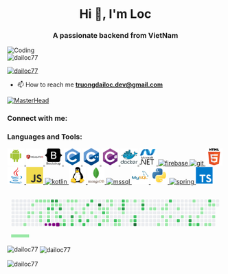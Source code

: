 <h1 align="center">Hi 👋, I'm Loc</h1>
<h3 align="center">A passionate backend from VietNam</h3>
<img align="right" alt="Coding" width="1000" src="https://th.bing.com/th/id/R.a61b918a4db5f4914f88f7add7454f18?rik=iZ6yzKPARiu6KA&pid=ImgRaw&r=0">
<p align="left"> <img src="https://komarev.com/ghpvc/?username=dailoc77&label=Profile%20views&color=0e75b6&style=flat" alt="dailoc77" /> </p>

<p align="left"> <a href="https://github.com/ryo-ma/github-profile-trophy"><img src="https://github-profile-trophy.vercel.app/?username=dailoc77" alt="dailoc77" /></a> </p>

- 📫 How to reach me **truongdailoc.dev@gmail.com**

[![MasterHead](https://1.bp.blogspot.com/-7A4WynwLsMw/XbBpCXG8fHI/AAAAAAAAMt4/uOa1bpLskYgrwGbllhSu2SDj_Mig8SXJQCLcBGAsYHQ/s1600/2000_600px.gif)](https://rishavchanda.io)
<h3 align="left">Connect with me:</h3>
<p align="left">
</p>

<h3 align="left">Languages and Tools:</h3>
<p align="left"> <a href="https://developer.android.com" target="_blank" rel="noreferrer"> <img src="https://raw.githubusercontent.com/devicons/devicon/master/icons/android/android-original-wordmark.svg" alt="android" width="40" height="40"/> </a> <a href="https://angular.io" target="_blank" rel="noreferrer"> <img src="https://raw.githubusercontent.com/devicons/devicon/master/icons/angularjs/angularjs-original-wordmark.svg" alt="angularjs" width="40" height="40"/> </a> <a href="https://getbootstrap.com" target="_blank" rel="noreferrer"> <img src="https://raw.githubusercontent.com/devicons/devicon/master/icons/bootstrap/bootstrap-plain-wordmark.svg" alt="bootstrap" width="40" height="40"/> </a> <a href="https://www.cprogramming.com/" target="_blank" rel="noreferrer"> <img src="https://raw.githubusercontent.com/devicons/devicon/master/icons/c/c-original.svg" alt="c" width="40" height="40"/> </a> <a href="https://www.w3schools.com/cpp/" target="_blank" rel="noreferrer"> <img src="https://raw.githubusercontent.com/devicons/devicon/master/icons/cplusplus/cplusplus-original.svg" alt="cplusplus" width="40" height="40"/> </a> <a href="https://www.w3schools.com/cs/" target="_blank" rel="noreferrer"> <img src="https://raw.githubusercontent.com/devicons/devicon/master/icons/csharp/csharp-original.svg" alt="csharp" width="40" height="40"/> </a> <a href="https://www.docker.com/" target="_blank" rel="noreferrer"> <img src="https://raw.githubusercontent.com/devicons/devicon/master/icons/docker/docker-original-wordmark.svg" alt="docker" width="40" height="40"/> </a> <a href="https://dotnet.microsoft.com/" target="_blank" rel="noreferrer"> <img src="https://raw.githubusercontent.com/devicons/devicon/master/icons/dot-net/dot-net-original-wordmark.svg" alt="dotnet" width="40" height="40"/> </a> <a href="https://firebase.google.com/" target="_blank" rel="noreferrer"> <img src="https://www.vectorlogo.zone/logos/firebase/firebase-icon.svg" alt="firebase" width="40" height="40"/> </a> <a href="https://git-scm.com/" target="_blank" rel="noreferrer"> <img src="https://www.vectorlogo.zone/logos/git-scm/git-scm-icon.svg" alt="git" width="40" height="40"/> </a> <a href="https://www.w3.org/html/" target="_blank" rel="noreferrer"> <img src="https://raw.githubusercontent.com/devicons/devicon/master/icons/html5/html5-original-wordmark.svg" alt="html5" width="40" height="40"/> </a> <a href="https://www.java.com" target="_blank" rel="noreferrer"> <img src="https://raw.githubusercontent.com/devicons/devicon/master/icons/java/java-original.svg" alt="java" width="40" height="40"/> </a> <a href="https://developer.mozilla.org/en-US/docs/Web/JavaScript" target="_blank" rel="noreferrer"> <img src="https://raw.githubusercontent.com/devicons/devicon/master/icons/javascript/javascript-original.svg" alt="javascript" width="40" height="40"/> </a> <a href="https://kotlinlang.org" target="_blank" rel="noreferrer"> <img src="https://www.vectorlogo.zone/logos/kotlinlang/kotlinlang-icon.svg" alt="kotlin" width="40" height="40"/> </a> <a href="https://www.linux.org/" target="_blank" rel="noreferrer"> <img src="https://raw.githubusercontent.com/devicons/devicon/master/icons/linux/linux-original.svg" alt="linux" width="40" height="40"/> </a> <a href="https://www.mongodb.com/" target="_blank" rel="noreferrer"> <img src="https://raw.githubusercontent.com/devicons/devicon/master/icons/mongodb/mongodb-original-wordmark.svg" alt="mongodb" width="40" height="40"/> </a> <a href="https://www.microsoft.com/en-us/sql-server" target="_blank" rel="noreferrer"> <img src="https://www.svgrepo.com/show/303229/microsoft-sql-server-logo.svg" alt="mssql" width="40" height="40"/> </a> <a href="https://www.mysql.com/" target="_blank" rel="noreferrer"> <img src="https://raw.githubusercontent.com/devicons/devicon/master/icons/mysql/mysql-original-wordmark.svg" alt="mysql" width="40" height="40"/> </a> <a href="https://www.python.org" target="_blank" rel="noreferrer"> <img src="https://raw.githubusercontent.com/devicons/devicon/master/icons/python/python-original.svg" alt="python" width="40" height="40"/> </a> <a href="https://spring.io/" target="_blank" rel="noreferrer"> <img src="https://www.vectorlogo.zone/logos/springio/springio-icon.svg" alt="spring" width="40" height="40"/> </a> <a href="https://www.typescriptlang.org/" target="_blank" rel="noreferrer"> <img src="https://raw.githubusercontent.com/devicons/devicon/master/icons/typescript/typescript-original.svg" alt="typescript" width="40" height="40"/> </a> </p>

<svg viewBox="-16 -32 880 192" width="880" height="192" xmlns="http://www.w3.org/2000/svg"><desc>Generated with https://github.com/Platane/snk</desc><style>@keyframes c0{.43%{fill:var(--c1)}.45%,to{fill:var(--ce)}}@keyframes c1{.87%{fill:var(--c1)}.89%,to{fill:var(--ce)}}@keyframes c2{1.09%{fill:var(--c1)}1.11%,to{fill:var(--ce)}}@keyframes c3{1.76%{fill:var(--c1)}1.78%,to{fill:var(--ce)}}@keyframes c4{50.76%{fill:var(--c1)}50.78%,to{fill:var(--ce)}}@keyframes c5{43.26%{fill:var(--c1)}43.28%,to{fill:var(--ce)}}@keyframes c6{43.48%{fill:var(--c1)}43.5%,to{fill:var(--ce)}}@keyframes c7{2.2%{fill:var(--c1)}2.22%,to{fill:var(--ce)}}@keyframes c8{42.59%{fill:var(--c1)}42.61%,to{fill:var(--ce)}}@keyframes c9{43.04%{fill:var(--c1)}43.06%,to{fill:var(--ce)}}@keyframes ca{2.42%{fill:var(--c1)}2.44%,to{fill:var(--ce)}}@keyframes cb{2.64%{fill:var(--c1)}2.66%,to{fill:var(--ce)}}@keyframes cc{42.15%{fill:var(--c1)}42.17%,to{fill:var(--ce)}}@keyframes cd{41.93%{fill:var(--c1)}41.95%,to{fill:var(--ce)}}@keyframes ce{44.36%{fill:var(--c1)}44.38%,to{fill:var(--ce)}}@keyframes cf{44.14%{fill:var(--c1)}44.16%,to{fill:var(--ce)}}@keyframes cg{49.66%{fill:var(--c1)}49.68%,to{fill:var(--ce)}}@keyframes ch{3.08%{fill:var(--c1)}3.1%,to{fill:var(--ce)}}@keyframes ci{41.71%{fill:var(--c1)}41.73%,to{fill:var(--ce)}}@keyframes cj{3.3%{fill:var(--c1)}3.32%,to{fill:var(--ce)}}@keyframes ck{41.49%{fill:var(--c1)}41.51%,to{fill:var(--ce)}}@keyframes cl{52.97%{fill:var(--c2)}52.99%,to{fill:var(--ce)}}@keyframes cm{44.8%{fill:var(--c1)}44.82%,to{fill:var(--ce)}}@keyframes cn{45.02%{fill:var(--c1)}45.04%,to{fill:var(--ce)}}@keyframes co{52.31%{fill:var(--c2)}52.33%,to{fill:var(--ce)}}@keyframes cp{3.52%{fill:var(--c1)}3.54%,to{fill:var(--ce)}}@keyframes cq{85.42%{fill:var(--c3)}85.44%,to{fill:var(--ce)}}@keyframes cr{41.05%{fill:var(--c1)}41.07%,to{fill:var(--ce)}}@keyframes cs{53.19%{fill:var(--c2)}53.21%,to{fill:var(--ce)}}@keyframes ct{85.2%{fill:var(--c3)}85.22%,to{fill:var(--ce)}}@keyframes cu{40.83%{fill:var(--c1)}40.85%,to{fill:var(--ce)}}@keyframes cv{45.69%{fill:var(--c1)}45.71%,to{fill:var(--ce)}}@keyframes cw{45.46%{fill:var(--c1)}45.48%,to{fill:var(--ce)}}@keyframes cx{40.61%{fill:var(--c1)}40.63%,to{fill:var(--ce)}}@keyframes cy{84.54%{fill:var(--c3)}84.56%,to{fill:var(--ce)}}@keyframes cz{54.07%{fill:var(--c2)}54.09%,to{fill:var(--ce)}}@keyframes c10{4.18%{fill:var(--c1)}4.2%,to{fill:var(--ce)}}@keyframes c11{4.63%{fill:var(--c1)}4.65%,to{fill:var(--ce)}}@keyframes c12{54.74%{fill:var(--c2)}54.76%,to{fill:var(--ce)}}@keyframes c13{39.95%{fill:var(--c1)}39.97%,to{fill:var(--ce)}}@keyframes c14{39.73%{fill:var(--c1)}39.75%,to{fill:var(--ce)}}@keyframes c15{47.23%{fill:var(--c1)}47.25%,to{fill:var(--ce)}}@keyframes c16{83.43%{fill:var(--c3)}83.45%,to{fill:var(--ce)}}@keyframes c17{5.07%{fill:var(--c1)}5.09%,to{fill:var(--ce)}}@keyframes c18{55.18%{fill:var(--c2)}55.2%,to{fill:var(--ce)}}@keyframes c19{39.5%{fill:var(--c1)}39.52%,to{fill:var(--ce)}}@keyframes c1a{46.79%{fill:var(--c1)}46.81%,to{fill:var(--ce)}}@keyframes c1b{5.73%{fill:var(--c1)}5.75%,to{fill:var(--ce)}}@keyframes c1c{56.72%{fill:var(--c2)}56.74%,to{fill:var(--ce)}}@keyframes c1d{6.39%{fill:var(--c1)}6.41%,to{fill:var(--ce)}}@keyframes c1e{6.17%{fill:var(--c1)}6.19%,to{fill:var(--ce)}}@keyframes c1f{55.84%{fill:var(--c2)}55.86%,to{fill:var(--ce)}}@keyframes c1g{58.05%{fill:var(--c2)}58.07%,to{fill:var(--ce)}}@keyframes c1h{56.28%{fill:var(--c2)}56.3%,to{fill:var(--ce)}}@keyframes c1i{58.49%{fill:var(--c2)}58.51%,to{fill:var(--ce)}}@keyframes c1j{7.05%{fill:var(--c1)}7.07%,to{fill:var(--ce)}}@keyframes c1k{7.5%{fill:var(--c1)}7.52%,to{fill:var(--ce)}}@keyframes c1l{88.29%{fill:var(--c4)}88.31%,to{fill:var(--ce)}}@keyframes c1m{9.04%{fill:var(--c1)}9.06%,to{fill:var(--ce)}}@keyframes c1n{60.7%{fill:var(--c2)}60.72%,to{fill:var(--ce)}}@keyframes c1o{8.82%{fill:var(--c1)}8.84%,to{fill:var(--ce)}}@keyframes c1p{59.81%{fill:var(--c2)}59.83%,to{fill:var(--ce)}}@keyframes c1q{9.92%{fill:var(--c1)}9.94%,to{fill:var(--ce)}}@keyframes c1r{14.34%{fill:var(--c1)}14.36%,to{fill:var(--ce)}}@keyframes c1s{8.6%{fill:var(--c1)}8.62%,to{fill:var(--ce)}}@keyframes c1t{8.38%{fill:var(--c1)}8.4%,to{fill:var(--ce)}}@keyframes c1u{8.16%{fill:var(--c1)}8.18%,to{fill:var(--ce)}}@keyframes c1v{10.14%{fill:var(--c1)}10.16%,to{fill:var(--ce)}}@keyframes c1w{14.12%{fill:var(--c1)}14.14%,to{fill:var(--ce)}}@keyframes c1x{13.9%{fill:var(--c1)}13.92%,to{fill:var(--ce)}}@keyframes c1y{61.8%{fill:var(--c2)}61.82%,to{fill:var(--ce)}}@keyframes c1z{10.81%{fill:var(--c1)}10.83%,to{fill:var(--ce)}}@keyframes c20{13.24%{fill:var(--c1)}13.26%,to{fill:var(--ce)}}@keyframes c21{11.25%{fill:var(--c1)}11.27%,to{fill:var(--ce)}}@keyframes c22{11.03%{fill:var(--c1)}11.05%,to{fill:var(--ce)}}@keyframes c23{65.55%{fill:var(--c2)}65.57%,to{fill:var(--ce)}}@keyframes c24{65.33%{fill:var(--c2)}65.35%,to{fill:var(--ce)}}@keyframes c25{80.12%{fill:var(--c3)}80.14%,to{fill:var(--ce)}}@keyframes c26{12.79%{fill:var(--c1)}12.81%,to{fill:var(--ce)}}@keyframes c27{15.88%{fill:var(--c1)}15.9%,to{fill:var(--ce)}}@keyframes c28{11.91%{fill:var(--c1)}11.93%,to{fill:var(--ce)}}@keyframes c29{16.33%{fill:var(--c1)}16.35%,to{fill:var(--ce)}}@keyframes c2a{63.12%{fill:var(--c2)}63.14%,to{fill:var(--ce)}}@keyframes c2b{62.9%{fill:var(--c2)}62.92%,to{fill:var(--ce)}}@keyframes c2c{91.38%{fill:var(--c4)}91.4%,to{fill:var(--ce)}}@keyframes c2d{16.77%{fill:var(--c1)}16.79%,to{fill:var(--ce)}}@keyframes c2e{78.8%{fill:var(--c3)}78.82%,to{fill:var(--ce)}}@keyframes c2f{64.01%{fill:var(--c2)}64.03%,to{fill:var(--ce)}}@keyframes c2g{17.65%{fill:var(--c1)}17.67%,to{fill:var(--ce)}}@keyframes c2h{17.87%{fill:var(--c1)}17.89%,to{fill:var(--ce)}}@keyframes c2i{29.13%{fill:var(--c1)}29.15%,to{fill:var(--ce)}}@keyframes c2j{18.31%{fill:var(--c1)}18.33%,to{fill:var(--ce)}}@keyframes c2k{28.47%{fill:var(--c1)}28.49%,to{fill:var(--ce)}}@keyframes c2l{18.75%{fill:var(--c1)}18.77%,to{fill:var(--ce)}}@keyframes c2m{18.53%{fill:var(--c1)}18.55%,to{fill:var(--ce)}}@keyframes c2n{27.58%{fill:var(--c1)}27.6%,to{fill:var(--ce)}}@keyframes c2o{27.36%{fill:var(--c1)}27.38%,to{fill:var(--ce)}}@keyframes c2p{68.2%{fill:var(--c2)}68.22%,to{fill:var(--ce)}}@keyframes c2q{28.03%{fill:var(--c1)}28.05%,to{fill:var(--ce)}}@keyframes c2r{19.64%{fill:var(--c1)}19.66%,to{fill:var(--ce)}}@keyframes c2s{69.75%{fill:var(--c2)}69.77%,to{fill:var(--ce)}}@keyframes c2t{20.3%{fill:var(--c1)}20.32%,to{fill:var(--ce)}}@keyframes c2u{20.74%{fill:var(--c1)}20.76%,to{fill:var(--ce)}}@keyframes c2v{75.27%{fill:var(--c3)}75.29%,to{fill:var(--ce)}}@keyframes c2w{70.63%{fill:var(--c2)}70.65%,to{fill:var(--ce)}}@keyframes c2x{32.44%{fill:var(--c1)}32.46%,to{fill:var(--ce)}}@keyframes c2y{25.38%{fill:var(--c1)}25.4%,to{fill:var(--ce)}}@keyframes c2z{21.18%{fill:var(--c1)}21.2%,to{fill:var(--ce)}}@keyframes c30{71.07%{fill:var(--c2)}71.09%,to{fill:var(--ce)}}@keyframes c31{21.84%{fill:var(--c1)}21.86%,to{fill:var(--ce)}}@keyframes c32{21.62%{fill:var(--c1)}21.64%,to{fill:var(--ce)}}@keyframes c33{24.27%{fill:var(--c1)}24.29%,to{fill:var(--ce)}}@keyframes c34{73.06%{fill:var(--c2)}73.08%,to{fill:var(--ce)}}@keyframes c35{22.51%{fill:var(--c1)}22.53%,to{fill:var(--ce)}}@keyframes c36{24.05%{fill:var(--c1)}24.07%,to{fill:var(--ce)}}@keyframes c37{22.73%{fill:var(--c1)}22.75%,to{fill:var(--ce)}}@keyframes c38{23.39%{fill:var(--c1)}23.41%,to{fill:var(--ce)}}@keyframes u0{.43%{transform:scale(0,1)}.45%,.87%{transform:scale(.01,1)}.89%,1.09%{transform:scale(.02,1)}1.11%,1.76%{transform:scale(.04,1)}1.78%,2.2%{transform:scale(.05,1)}2.22%,2.42%{transform:scale(.06,1)}2.44%,2.64%{transform:scale(.07,1)}2.66%,3.08%{transform:scale(.08,1)}3.1%,3.3%{transform:scale(.1,1)}3.32%,3.52%{transform:scale(.11,1)}3.54%,4.18%{transform:scale(.12,1)}4.2%,4.63%{transform:scale(.13,1)}4.65%,5.07%{transform:scale(.14,1)}5.09%,5.73%{transform:scale(.15,1)}5.75%,6.17%{transform:scale(.17,1)}6.19%,6.39%{transform:scale(.18,1)}6.41%,7.05%{transform:scale(.19,1)}7.07%,7.5%{transform:scale(.2,1)}7.52%,8.16%{transform:scale(.21,1)}8.18%,8.38%{transform:scale(.23,1)}8.4%,8.6%{transform:scale(.24,1)}8.62%,8.82%{transform:scale(.25,1)}8.84%,9.04%{transform:scale(.26,1)}9.06%,9.92%{transform:scale(.27,1)}10.14%,9.94%{transform:scale(.29,1)}10.16%,10.81%{transform:scale(.3,1)}10.83%,11.03%{transform:scale(.31,1)}11.05%,11.25%{transform:scale(.32,1)}11.27%,11.91%{transform:scale(.33,1)}11.93%,12.79%{transform:scale(.35,1)}12.81%,13.24%{transform:scale(.36,1)}13.26%,13.9%{transform:scale(.37,1)}13.92%,14.12%{transform:scale(.38,1)}14.14%,14.34%{transform:scale(.39,1)}14.36%,15.88%{transform:scale(.4,1)}15.9%,16.33%{transform:scale(.42,1)}16.35%,16.77%{transform:scale(.43,1)}16.79%,17.65%{transform:scale(.44,1)}17.67%,17.87%{transform:scale(.45,1)}17.89%,18.31%{transform:scale(.46,1)}18.33%,18.53%{transform:scale(.48,1)}18.55%,18.75%{transform:scale(.49,1)}18.77%,19.64%{transform:scale(.5,1)}19.66%,20.3%{transform:scale(.51,1)}20.32%,20.74%{transform:scale(.52,1)}20.76%,21.18%{transform:scale(.54,1)}21.2%,21.62%{transform:scale(.55,1)}21.64%,21.84%{transform:scale(.56,1)}21.86%,22.51%{transform:scale(.57,1)}22.53%,22.73%{transform:scale(.58,1)}22.75%,23.39%{transform:scale(.6,1)}23.41%,24.05%{transform:scale(.61,1)}24.07%,24.27%{transform:scale(.62,1)}24.29%,25.38%{transform:scale(.63,1)}25.4%,27.36%{transform:scale(.64,1)}27.38%,27.58%{transform:scale(.65,1)}27.6%,28.03%{transform:scale(.67,1)}28.05%,28.47%{transform:scale(.68,1)}28.49%,29.13%{transform:scale(.69,1)}29.15%,32.44%{transform:scale(.7,1)}32.46%,39.5%{transform:scale(.71,1)}39.52%,39.73%{transform:scale(.73,1)}39.75%,39.95%{transform:scale(.74,1)}39.97%,40.61%{transform:scale(.75,1)}40.63%,40.83%{transform:scale(.76,1)}40.85%,41.05%{transform:scale(.77,1)}41.07%,41.49%{transform:scale(.79,1)}41.51%,41.71%{transform:scale(.8,1)}41.73%,41.93%{transform:scale(.81,1)}41.95%,42.15%{transform:scale(.82,1)}42.17%,42.59%{transform:scale(.83,1)}42.61%,43.04%{transform:scale(.85,1)}43.06%,43.26%{transform:scale(.86,1)}43.28%,43.48%{transform:scale(.87,1)}43.5%,44.14%{transform:scale(.88,1)}44.16%,44.36%{transform:scale(.89,1)}44.38%,44.8%{transform:scale(.9,1)}44.82%,45.02%{transform:scale(.92,1)}45.04%,45.46%{transform:scale(.93,1)}45.48%,45.69%{transform:scale(.94,1)}45.71%,46.79%{transform:scale(.95,1)}46.81%,47.23%{transform:scale(.96,1)}47.25%,49.66%{transform:scale(.98,1)}49.68%,50.76%{transform:scale(.99,1)}50.78%,to{transform:scale(1,1)}}@keyframes u1{52.31%{transform:scale(0,1)}52.33%,52.97%{transform:scale(.04,1)}52.99%,53.19%{transform:scale(.08,1)}53.21%,54.07%{transform:scale(.13,1)}54.09%,54.74%{transform:scale(.17,1)}54.76%,55.18%{transform:scale(.21,1)}55.2%,55.84%{transform:scale(.25,1)}55.86%,56.28%{transform:scale(.29,1)}56.3%,56.72%{transform:scale(.33,1)}56.74%,58.05%{transform:scale(.38,1)}58.07%,58.49%{transform:scale(.42,1)}58.51%,59.81%{transform:scale(.46,1)}59.83%,60.7%{transform:scale(.5,1)}60.72%,61.8%{transform:scale(.54,1)}61.82%,62.9%{transform:scale(.58,1)}62.92%,63.12%{transform:scale(.63,1)}63.14%,64.01%{transform:scale(.67,1)}64.03%,65.33%{transform:scale(.71,1)}65.35%,65.55%{transform:scale(.75,1)}65.57%,68.2%{transform:scale(.79,1)}68.22%,69.75%{transform:scale(.83,1)}69.77%,70.63%{transform:scale(.88,1)}70.65%,71.07%{transform:scale(.92,1)}71.09%,73.06%{transform:scale(.96,1)}73.08%,to{transform:scale(1,1)}}@keyframes u2{75.27%{transform:scale(0,1)}75.29%,78.8%{transform:scale(.14,1)}78.82%,80.12%{transform:scale(.29,1)}80.14%,83.43%{transform:scale(.43,1)}83.45%,84.54%{transform:scale(.57,1)}84.56%,85.2%{transform:scale(.71,1)}85.22%,85.42%{transform:scale(.86,1)}85.44%,to{transform:scale(1,1)}}@keyframes u3{88.29%{transform:scale(0,1)}88.31%,91.38%{transform:scale(.5,1)}91.4%,to{transform:scale(1,1)}}@keyframes s0{0%,99.78%{transform:translate(0,-16px)}1.1%{transform:translate(0,64px)}1.55%{transform:translate(32px,64px)}1.77%{transform:translate(32px,80px)}2.43%{transform:translate(80px,80px)}2.65%{transform:translate(80px,96px)}4.19%{transform:translate(192px,96px)}4.42%{transform:translate(192px,80px)}5.3%{transform:translate(256px,80px)}5.52%{transform:translate(256px,64px)}5.96%{transform:translate(288px,64px)}6.4%{transform:translate(288px,32px)}6.84%{transform:translate(320px,32px)}7.06%{transform:translate(320px,48px)}7.28%{transform:translate(336px,48px)}7.51%{transform:translate(336px,64px)}8.17%{transform:translate(384px,64px)}8.61%{transform:translate(384px,32px)}9.05%{transform:translate(352px,32px)}9.49%{transform:translate(352px,64px)}9.71%{transform:translate(368px,64px)}9.93%{transform:translate(368px,80px)}10.38%{transform:translate(400px,80px)}10.6%{transform:translate(400px,96px)}11.04%{transform:translate(432px,96px)}11.26%{transform:translate(432px,80px)}11.92%{transform:translate(480px,80px)}12.36%{transform:translate(480px,48px)}13.02%{transform:translate(432px,48px)}13.47%{transform:translate(432px,16px)}13.91%{transform:translate(400px,16px)}14.13%{transform:translate(400px,0)}14.35%{transform:translate(384px,0)}14.57%{transform:translate(384px,-16px)}15.67%{transform:translate(464px,-16px)}15.89%{transform:translate(464px,0)}17.22%{transform:translate(560px,0)}17.66%{transform:translate(560px,32px)}18.54%{transform:translate(624px,32px)}18.76%{transform:translate(624px,16px)}19.43%{transform:translate(672px,16px)}19.65%{transform:translate(672px,32px)}19.87%{transform:translate(688px,32px)}20.31%{transform:translate(688px,64px)}21.41%{transform:translate(768px,64px)}21.85%{transform:translate(768px,32px)}22.3%{transform:translate(800px,32px)}22.52%{transform:translate(800px,16px)}22.74%{transform:translate(816px,16px)}23.4%{transform:translate(816px,64px)}23.62%{transform:translate(800px,64px)}24.06%,71.74%{transform:translate(800px,96px)}24.28%{transform:translate(784px,96px)}24.5%{transform:translate(784px,80px)}25.17%{transform:translate(736px,80px)}25.61%{transform:translate(736px,112px)}26.05%{transform:translate(704px,112px)}26.27%,30.68%,70.42%{transform:translate(704px,96px)}27.37%{transform:translate(624px,96px)}27.59%{transform:translate(624px,80px)}27.81%{transform:translate(640px,80px)}28.04%{transform:translate(640px,64px)}28.7%{transform:translate(592px,64px)}29.14%{transform:translate(592px,96px)}31.13%{transform:translate(704px,64px)}31.57%{transform:translate(736px,64px)}32.67%{transform:translate(736px,-16px)}39.29%{transform:translate(256px,-16px)}39.51%{transform:translate(256px,0)}40.4%,84.99%{transform:translate(192px,0)}40.62%{transform:translate(192px,16px)}41.28%{transform:translate(144px,16px)}41.5%{transform:translate(144px,0)}42.38%,98.45%{transform:translate(80px,0)}43.05%{transform:translate(80px,48px)}43.27%{transform:translate(64px,48px)}43.49%{transform:translate(64px,64px)}44.15%,97.13%{transform:translate(112px,64px)}44.37%,49.23%{transform:translate(112px,48px)}44.81%{transform:translate(144px,48px)}45.03%{transform:translate(144px,64px)}45.47%{transform:translate(176px,64px)}45.7%,53.64%{transform:translate(176px,48px)}46.8%{transform:translate(256px,48px)}47.02%{transform:translate(256px,32px)}47.68%{transform:translate(208px,32px)}47.9%{transform:translate(208px,48px)}49.67%{transform:translate(112px,80px)}50.55%{transform:translate(48px,80px)}50.77%{transform:translate(48px,96px)}52.1%{transform:translate(144px,96px)}52.98%{transform:translate(144px,32px)}53.42%{transform:translate(176px,32px)}53.86%{transform:translate(192px,48px)}54.08%{transform:translate(192px,64px)}54.3%{transform:translate(208px,64px)}54.75%{transform:translate(208px,96px)}56.07%{transform:translate(304px,96px)}56.29%{transform:translate(304px,80px)}56.73%{transform:translate(272px,80px)}56.95%{transform:translate(272px,64px)}57.4%{transform:translate(304px,64px)}58.06%{transform:translate(304px,16px)}58.28%{transform:translate(320px,16px)}58.5%{transform:translate(320px,0)}59.16%{transform:translate(368px,0)}59.82%{transform:translate(368px,48px)}60.04%{transform:translate(352px,48px)}60.71%{transform:translate(352px,96px)}61.59%{transform:translate(416px,96px)}61.81%{transform:translate(416px,80px)}62.91%{transform:translate(496px,80px)}63.13%{transform:translate(496px,64px)}63.58%{transform:translate(528px,64px)}64.02%{transform:translate(528px,32px)}64.24%{transform:translate(512px,32px)}64.46%{transform:translate(512px,16px)}65.34%,79.91%{transform:translate(448px,16px)}65.56%{transform:translate(448px,0)}68.65%{transform:translate(672px,0)}69.76%{transform:translate(672px,80px)}70.2%,75.5%{transform:translate(704px,80px)}73.07%{transform:translate(800px,0)}74.17%{transform:translate(720px,0)}75.28%{transform:translate(720px,80px)}76.38%{transform:translate(704px,16px)}80.13%{transform:translate(448px,32px)}83%{transform:translate(240px,32px)}83.44%{transform:translate(240px,64px)}83.66%{transform:translate(224px,64px)}84.11%{transform:translate(224px,32px)}84.55%{transform:translate(192px,32px)}85.43%{transform:translate(160px,0)}85.65%{transform:translate(160px,16px)}90.29%{transform:translate(496px,16px)}91.39%{transform:translate(496px,96px)}96.69%{transform:translate(112px,96px)}97.35%{transform:translate(96px,64px)}98.01%{transform:translate(96px,16px)}98.23%{transform:translate(80px,16px)}98.68%{transform:translate(64px,0)}98.9%{transform:translate(64px,-16px)}}@keyframes s1{0%,99.78%{transform:translate(16px,-16px)}.22%{transform:translate(0,-16px)}1.32%{transform:translate(0,64px)}1.77%{transform:translate(32px,64px)}1.99%{transform:translate(32px,80px)}2.65%{transform:translate(80px,80px)}2.87%{transform:translate(80px,96px)}4.42%{transform:translate(192px,96px)}4.64%{transform:translate(192px,80px)}5.52%{transform:translate(256px,80px)}5.74%{transform:translate(256px,64px)}6.18%{transform:translate(288px,64px)}6.62%{transform:translate(288px,32px)}7.06%{transform:translate(320px,32px)}7.28%{transform:translate(320px,48px)}7.51%{transform:translate(336px,48px)}7.73%{transform:translate(336px,64px)}8.39%{transform:translate(384px,64px)}8.83%{transform:translate(384px,32px)}9.27%{transform:translate(352px,32px)}9.71%{transform:translate(352px,64px)}9.93%{transform:translate(368px,64px)}10.15%{transform:translate(368px,80px)}10.6%{transform:translate(400px,80px)}10.82%{transform:translate(400px,96px)}11.26%{transform:translate(432px,96px)}11.48%{transform:translate(432px,80px)}12.14%{transform:translate(480px,80px)}12.58%{transform:translate(480px,48px)}13.25%{transform:translate(432px,48px)}13.69%{transform:translate(432px,16px)}14.13%{transform:translate(400px,16px)}14.35%{transform:translate(400px,0)}14.57%{transform:translate(384px,0)}14.79%{transform:translate(384px,-16px)}15.89%{transform:translate(464px,-16px)}16.11%{transform:translate(464px,0)}17.44%{transform:translate(560px,0)}17.88%{transform:translate(560px,32px)}18.76%{transform:translate(624px,32px)}18.98%{transform:translate(624px,16px)}19.65%{transform:translate(672px,16px)}19.87%{transform:translate(672px,32px)}20.09%{transform:translate(688px,32px)}20.53%{transform:translate(688px,64px)}21.63%{transform:translate(768px,64px)}22.08%{transform:translate(768px,32px)}22.52%{transform:translate(800px,32px)}22.74%{transform:translate(800px,16px)}22.96%{transform:translate(816px,16px)}23.62%{transform:translate(816px,64px)}23.84%{transform:translate(800px,64px)}24.28%,71.96%{transform:translate(800px,96px)}24.5%{transform:translate(784px,96px)}24.72%{transform:translate(784px,80px)}25.39%{transform:translate(736px,80px)}25.83%{transform:translate(736px,112px)}26.27%{transform:translate(704px,112px)}26.49%,30.91%,70.64%{transform:translate(704px,96px)}27.59%{transform:translate(624px,96px)}27.81%{transform:translate(624px,80px)}28.04%{transform:translate(640px,80px)}28.26%{transform:translate(640px,64px)}28.92%{transform:translate(592px,64px)}29.36%{transform:translate(592px,96px)}31.35%{transform:translate(704px,64px)}31.79%{transform:translate(736px,64px)}32.89%{transform:translate(736px,-16px)}39.51%{transform:translate(256px,-16px)}39.74%{transform:translate(256px,0)}40.62%,85.21%{transform:translate(192px,0)}40.84%{transform:translate(192px,16px)}41.5%{transform:translate(144px,16px)}41.72%{transform:translate(144px,0)}42.6%,98.68%{transform:translate(80px,0)}43.27%{transform:translate(80px,48px)}43.49%{transform:translate(64px,48px)}43.71%{transform:translate(64px,64px)}44.37%,97.35%{transform:translate(112px,64px)}44.59%,49.45%{transform:translate(112px,48px)}45.03%{transform:translate(144px,48px)}45.25%{transform:translate(144px,64px)}45.7%{transform:translate(176px,64px)}45.92%,53.86%{transform:translate(176px,48px)}47.02%{transform:translate(256px,48px)}47.24%{transform:translate(256px,32px)}47.9%{transform:translate(208px,32px)}48.12%{transform:translate(208px,48px)}49.89%{transform:translate(112px,80px)}50.77%{transform:translate(48px,80px)}50.99%{transform:translate(48px,96px)}52.32%{transform:translate(144px,96px)}53.2%{transform:translate(144px,32px)}53.64%{transform:translate(176px,32px)}54.08%{transform:translate(192px,48px)}54.3%{transform:translate(192px,64px)}54.53%{transform:translate(208px,64px)}54.97%{transform:translate(208px,96px)}56.29%{transform:translate(304px,96px)}56.51%{transform:translate(304px,80px)}56.95%{transform:translate(272px,80px)}57.17%{transform:translate(272px,64px)}57.62%{transform:translate(304px,64px)}58.28%{transform:translate(304px,16px)}58.5%{transform:translate(320px,16px)}58.72%{transform:translate(320px,0)}59.38%{transform:translate(368px,0)}60.04%{transform:translate(368px,48px)}60.26%{transform:translate(352px,48px)}60.93%{transform:translate(352px,96px)}61.81%{transform:translate(416px,96px)}62.03%{transform:translate(416px,80px)}63.13%{transform:translate(496px,80px)}63.36%{transform:translate(496px,64px)}63.8%{transform:translate(528px,64px)}64.24%{transform:translate(528px,32px)}64.46%{transform:translate(512px,32px)}64.68%{transform:translate(512px,16px)}65.56%,80.13%{transform:translate(448px,16px)}65.78%{transform:translate(448px,0)}68.87%{transform:translate(672px,0)}69.98%{transform:translate(672px,80px)}70.42%,75.72%{transform:translate(704px,80px)}73.29%{transform:translate(800px,0)}74.39%{transform:translate(720px,0)}75.5%{transform:translate(720px,80px)}76.6%{transform:translate(704px,16px)}80.35%{transform:translate(448px,32px)}83.22%{transform:translate(240px,32px)}83.66%{transform:translate(240px,64px)}83.89%{transform:translate(224px,64px)}84.33%{transform:translate(224px,32px)}84.77%{transform:translate(192px,32px)}85.65%{transform:translate(160px,0)}85.87%{transform:translate(160px,16px)}90.51%{transform:translate(496px,16px)}91.61%{transform:translate(496px,96px)}96.91%{transform:translate(112px,96px)}97.57%{transform:translate(96px,64px)}98.23%{transform:translate(96px,16px)}98.45%{transform:translate(80px,16px)}98.9%{transform:translate(64px,0)}99.12%{transform:translate(64px,-16px)}}@keyframes s2{0%,99.78%{transform:translate(32px,-16px)}.44%{transform:translate(0,-16px)}1.55%{transform:translate(0,64px)}1.99%{transform:translate(32px,64px)}2.21%{transform:translate(32px,80px)}2.87%{transform:translate(80px,80px)}3.09%{transform:translate(80px,96px)}4.64%{transform:translate(192px,96px)}4.86%{transform:translate(192px,80px)}5.74%{transform:translate(256px,80px)}5.96%{transform:translate(256px,64px)}6.4%{transform:translate(288px,64px)}6.84%{transform:translate(288px,32px)}7.28%{transform:translate(320px,32px)}7.51%{transform:translate(320px,48px)}7.73%{transform:translate(336px,48px)}7.95%{transform:translate(336px,64px)}8.61%{transform:translate(384px,64px)}9.05%{transform:translate(384px,32px)}9.49%{transform:translate(352px,32px)}9.93%{transform:translate(352px,64px)}10.15%{transform:translate(368px,64px)}10.38%{transform:translate(368px,80px)}10.82%{transform:translate(400px,80px)}11.04%{transform:translate(400px,96px)}11.48%{transform:translate(432px,96px)}11.7%{transform:translate(432px,80px)}12.36%{transform:translate(480px,80px)}12.8%{transform:translate(480px,48px)}13.47%{transform:translate(432px,48px)}13.91%{transform:translate(432px,16px)}14.35%{transform:translate(400px,16px)}14.57%{transform:translate(400px,0)}14.79%{transform:translate(384px,0)}15.01%{transform:translate(384px,-16px)}16.11%{transform:translate(464px,-16px)}16.34%{transform:translate(464px,0)}17.66%{transform:translate(560px,0)}18.1%{transform:translate(560px,32px)}18.98%{transform:translate(624px,32px)}19.21%{transform:translate(624px,16px)}19.87%{transform:translate(672px,16px)}20.09%{transform:translate(672px,32px)}20.31%{transform:translate(688px,32px)}20.75%{transform:translate(688px,64px)}21.85%{transform:translate(768px,64px)}22.3%{transform:translate(768px,32px)}22.74%{transform:translate(800px,32px)}22.96%{transform:translate(800px,16px)}23.18%{transform:translate(816px,16px)}23.84%{transform:translate(816px,64px)}24.06%{transform:translate(800px,64px)}24.5%,72.19%{transform:translate(800px,96px)}24.72%{transform:translate(784px,96px)}24.94%{transform:translate(784px,80px)}25.61%{transform:translate(736px,80px)}26.05%{transform:translate(736px,112px)}26.49%{transform:translate(704px,112px)}26.71%,31.13%,70.86%{transform:translate(704px,96px)}27.81%{transform:translate(624px,96px)}28.04%{transform:translate(624px,80px)}28.26%{transform:translate(640px,80px)}28.48%{transform:translate(640px,64px)}29.14%{transform:translate(592px,64px)}29.58%{transform:translate(592px,96px)}31.57%{transform:translate(704px,64px)}32.01%{transform:translate(736px,64px)}33.11%{transform:translate(736px,-16px)}39.74%{transform:translate(256px,-16px)}39.96%{transform:translate(256px,0)}40.84%,85.43%{transform:translate(192px,0)}41.06%{transform:translate(192px,16px)}41.72%{transform:translate(144px,16px)}41.94%{transform:translate(144px,0)}42.83%,98.9%{transform:translate(80px,0)}43.49%{transform:translate(80px,48px)}43.71%{transform:translate(64px,48px)}43.93%{transform:translate(64px,64px)}44.59%,97.57%{transform:translate(112px,64px)}44.81%,49.67%{transform:translate(112px,48px)}45.25%{transform:translate(144px,48px)}45.47%{transform:translate(144px,64px)}45.92%{transform:translate(176px,64px)}46.14%,54.08%{transform:translate(176px,48px)}47.24%{transform:translate(256px,48px)}47.46%{transform:translate(256px,32px)}48.12%{transform:translate(208px,32px)}48.34%{transform:translate(208px,48px)}50.11%{transform:translate(112px,80px)}50.99%{transform:translate(48px,80px)}51.21%{transform:translate(48px,96px)}52.54%{transform:translate(144px,96px)}53.42%{transform:translate(144px,32px)}53.86%{transform:translate(176px,32px)}54.3%{transform:translate(192px,48px)}54.53%{transform:translate(192px,64px)}54.75%{transform:translate(208px,64px)}55.19%{transform:translate(208px,96px)}56.51%{transform:translate(304px,96px)}56.73%{transform:translate(304px,80px)}57.17%{transform:translate(272px,80px)}57.4%{transform:translate(272px,64px)}57.84%{transform:translate(304px,64px)}58.5%{transform:translate(304px,16px)}58.72%{transform:translate(320px,16px)}58.94%{transform:translate(320px,0)}59.6%{transform:translate(368px,0)}60.26%{transform:translate(368px,48px)}60.49%{transform:translate(352px,48px)}61.15%{transform:translate(352px,96px)}62.03%{transform:translate(416px,96px)}62.25%{transform:translate(416px,80px)}63.36%{transform:translate(496px,80px)}63.58%{transform:translate(496px,64px)}64.02%{transform:translate(528px,64px)}64.46%{transform:translate(528px,32px)}64.68%{transform:translate(512px,32px)}64.9%{transform:translate(512px,16px)}65.78%,80.35%{transform:translate(448px,16px)}66%{transform:translate(448px,0)}69.09%{transform:translate(672px,0)}70.2%{transform:translate(672px,80px)}70.64%,75.94%{transform:translate(704px,80px)}73.51%{transform:translate(800px,0)}74.61%{transform:translate(720px,0)}75.72%{transform:translate(720px,80px)}76.82%{transform:translate(704px,16px)}80.57%{transform:translate(448px,32px)}83.44%{transform:translate(240px,32px)}83.89%{transform:translate(240px,64px)}84.11%{transform:translate(224px,64px)}84.55%{transform:translate(224px,32px)}84.99%{transform:translate(192px,32px)}85.87%{transform:translate(160px,0)}86.09%{transform:translate(160px,16px)}90.73%{transform:translate(496px,16px)}91.83%{transform:translate(496px,96px)}97.13%{transform:translate(112px,96px)}97.79%{transform:translate(96px,64px)}98.45%{transform:translate(96px,16px)}98.68%{transform:translate(80px,16px)}99.12%{transform:translate(64px,0)}99.34%{transform:translate(64px,-16px)}}@keyframes s3{0%,99.78%{transform:translate(48px,-16px)}.66%{transform:translate(0,-16px)}1.77%{transform:translate(0,64px)}2.21%{transform:translate(32px,64px)}2.43%{transform:translate(32px,80px)}3.09%{transform:translate(80px,80px)}3.31%{transform:translate(80px,96px)}4.86%{transform:translate(192px,96px)}5.08%{transform:translate(192px,80px)}5.96%{transform:translate(256px,80px)}6.18%{transform:translate(256px,64px)}6.62%{transform:translate(288px,64px)}7.06%{transform:translate(288px,32px)}7.51%{transform:translate(320px,32px)}7.73%{transform:translate(320px,48px)}7.95%{transform:translate(336px,48px)}8.17%{transform:translate(336px,64px)}8.83%{transform:translate(384px,64px)}9.27%{transform:translate(384px,32px)}9.71%{transform:translate(352px,32px)}10.15%{transform:translate(352px,64px)}10.38%{transform:translate(368px,64px)}10.6%{transform:translate(368px,80px)}11.04%{transform:translate(400px,80px)}11.26%{transform:translate(400px,96px)}11.7%{transform:translate(432px,96px)}11.92%{transform:translate(432px,80px)}12.58%{transform:translate(480px,80px)}13.02%{transform:translate(480px,48px)}13.69%{transform:translate(432px,48px)}14.13%{transform:translate(432px,16px)}14.57%{transform:translate(400px,16px)}14.79%{transform:translate(400px,0)}15.01%{transform:translate(384px,0)}15.23%{transform:translate(384px,-16px)}16.34%{transform:translate(464px,-16px)}16.56%{transform:translate(464px,0)}17.88%{transform:translate(560px,0)}18.32%{transform:translate(560px,32px)}19.21%{transform:translate(624px,32px)}19.43%{transform:translate(624px,16px)}20.09%{transform:translate(672px,16px)}20.31%{transform:translate(672px,32px)}20.53%{transform:translate(688px,32px)}20.97%{transform:translate(688px,64px)}22.08%{transform:translate(768px,64px)}22.52%{transform:translate(768px,32px)}22.96%{transform:translate(800px,32px)}23.18%{transform:translate(800px,16px)}23.4%{transform:translate(816px,16px)}24.06%{transform:translate(816px,64px)}24.28%{transform:translate(800px,64px)}24.72%,72.41%{transform:translate(800px,96px)}24.94%{transform:translate(784px,96px)}25.17%{transform:translate(784px,80px)}25.83%{transform:translate(736px,80px)}26.27%{transform:translate(736px,112px)}26.71%{transform:translate(704px,112px)}26.93%,31.35%,71.08%{transform:translate(704px,96px)}28.04%{transform:translate(624px,96px)}28.26%{transform:translate(624px,80px)}28.48%{transform:translate(640px,80px)}28.7%{transform:translate(640px,64px)}29.36%{transform:translate(592px,64px)}29.8%{transform:translate(592px,96px)}31.79%{transform:translate(704px,64px)}32.23%{transform:translate(736px,64px)}33.33%{transform:translate(736px,-16px)}39.96%{transform:translate(256px,-16px)}40.18%{transform:translate(256px,0)}41.06%,85.65%{transform:translate(192px,0)}41.28%{transform:translate(192px,16px)}41.94%{transform:translate(144px,16px)}42.16%{transform:translate(144px,0)}43.05%,99.12%{transform:translate(80px,0)}43.71%{transform:translate(80px,48px)}43.93%{transform:translate(64px,48px)}44.15%{transform:translate(64px,64px)}44.81%,97.79%{transform:translate(112px,64px)}45.03%,49.89%{transform:translate(112px,48px)}45.47%{transform:translate(144px,48px)}45.7%{transform:translate(144px,64px)}46.14%{transform:translate(176px,64px)}46.36%,54.3%{transform:translate(176px,48px)}47.46%{transform:translate(256px,48px)}47.68%{transform:translate(256px,32px)}48.34%{transform:translate(208px,32px)}48.57%{transform:translate(208px,48px)}50.33%{transform:translate(112px,80px)}51.21%{transform:translate(48px,80px)}51.43%{transform:translate(48px,96px)}52.76%{transform:translate(144px,96px)}53.64%{transform:translate(144px,32px)}54.08%{transform:translate(176px,32px)}54.53%{transform:translate(192px,48px)}54.75%{transform:translate(192px,64px)}54.97%{transform:translate(208px,64px)}55.41%{transform:translate(208px,96px)}56.73%{transform:translate(304px,96px)}56.95%{transform:translate(304px,80px)}57.4%{transform:translate(272px,80px)}57.62%{transform:translate(272px,64px)}58.06%{transform:translate(304px,64px)}58.72%{transform:translate(304px,16px)}58.94%{transform:translate(320px,16px)}59.16%{transform:translate(320px,0)}59.82%{transform:translate(368px,0)}60.49%{transform:translate(368px,48px)}60.71%{transform:translate(352px,48px)}61.37%{transform:translate(352px,96px)}62.25%{transform:translate(416px,96px)}62.47%{transform:translate(416px,80px)}63.58%{transform:translate(496px,80px)}63.8%{transform:translate(496px,64px)}64.24%{transform:translate(528px,64px)}64.68%{transform:translate(528px,32px)}64.9%{transform:translate(512px,32px)}65.12%{transform:translate(512px,16px)}66%,80.57%{transform:translate(448px,16px)}66.23%{transform:translate(448px,0)}69.32%{transform:translate(672px,0)}70.42%{transform:translate(672px,80px)}70.86%,76.16%{transform:translate(704px,80px)}73.73%{transform:translate(800px,0)}74.83%{transform:translate(720px,0)}75.94%{transform:translate(720px,80px)}77.04%{transform:translate(704px,16px)}80.79%{transform:translate(448px,32px)}83.66%{transform:translate(240px,32px)}84.11%{transform:translate(240px,64px)}84.33%{transform:translate(224px,64px)}84.77%{transform:translate(224px,32px)}85.21%{transform:translate(192px,32px)}86.09%{transform:translate(160px,0)}86.31%{transform:translate(160px,16px)}90.95%{transform:translate(496px,16px)}92.05%{transform:translate(496px,96px)}97.35%{transform:translate(112px,96px)}98.01%{transform:translate(96px,64px)}98.68%{transform:translate(96px,16px)}98.9%{transform:translate(80px,16px)}99.34%{transform:translate(64px,0)}99.56%{transform:translate(64px,-16px)}}:root{--cb:#1b1f230a;--cs:purple;--ce:#ebedf0;--c0:#ebedf0;--c1:#9be9a8;--c2:#40c463;--c3:#30a14e;--c4:#216e39}@media (prefers-color-scheme:dark){:root{--cb:#1b1f230a;--cs:purple;--ce:#161b22;--c1:#01311f;--c2:#034525;--c3:#0f6d31;--c4:#00c647}}.c{shape-rendering:geometricPrecision;fill:var(--ce);stroke-width:1px;stroke:var(--cb);animation:none 45300ms linear infinite}.c.c0,.c.c1,.c.c2{fill:var(--c1);animation-name:c0}.c.c1,.c.c2{animation-name:c1}.c.c2{animation-name:c2}.c.c3,.c.c4,.c.c5{fill:var(--c1);animation-name:c3}.c.c4,.c.c5{animation-name:c4}.c.c5{animation-name:c5}.c.c6,.c.c7,.c.c8{fill:var(--c1);animation-name:c6}.c.c7,.c.c8{animation-name:c7}.c.c8{animation-name:c8}.c.c9,.c.ca,.c.cb{fill:var(--c1);animation-name:c9}.c.ca,.c.cb{animation-name:ca}.c.cb{animation-name:cb}.c.cc,.c.cd,.c.ce{fill:var(--c1);animation-name:cc}.c.cd,.c.ce{animation-name:cd}.c.ce{animation-name:ce}.c.cf,.c.cg,.c.ch{fill:var(--c1);animation-name:cf}.c.cg,.c.ch{animation-name:cg}.c.ch{animation-name:ch}.c.ci,.c.cj,.c.ck{fill:var(--c1);animation-name:ci}.c.cj,.c.ck{animation-name:cj}.c.ck{animation-name:ck}.c.cl{fill:var(--c2);animation-name:cl}.c.cm,.c.cn{fill:var(--c1);animation-name:cm}.c.cn{animation-name:cn}.c.co{fill:var(--c2);animation-name:co}.c.cp{fill:var(--c1);animation-name:cp}.c.cq{fill:var(--c3);animation-name:cq}.c.cr{fill:var(--c1);animation-name:cr}.c.cs{fill:var(--c2);animation-name:cs}.c.ct{fill:var(--c3);animation-name:ct}.c.cu{fill:var(--c1);animation-name:cu}.c.cv,.c.cw,.c.cx{fill:var(--c1);animation-name:cv}.c.cw,.c.cx{animation-name:cw}.c.cx{animation-name:cx}.c.cy{fill:var(--c3);animation-name:cy}.c.cz{fill:var(--c2);animation-name:cz}.c.c10,.c.c11{fill:var(--c1);animation-name:c10}.c.c11{animation-name:c11}.c.c12{fill:var(--c2);animation-name:c12}.c.c13,.c.c14,.c.c15{fill:var(--c1);animation-name:c13}.c.c14,.c.c15{animation-name:c14}.c.c15{animation-name:c15}.c.c16{fill:var(--c3);animation-name:c16}.c.c17{fill:var(--c1);animation-name:c17}.c.c18{fill:var(--c2);animation-name:c18}.c.c19,.c.c1a,.c.c1b{fill:var(--c1);animation-name:c19}.c.c1a,.c.c1b{animation-name:c1a}.c.c1b{animation-name:c1b}.c.c1c{fill:var(--c2);animation-name:c1c}.c.c1d,.c.c1e{fill:var(--c1);animation-name:c1d}.c.c1e{animation-name:c1e}.c.c1f{fill:var(--c2);animation-name:c1f}.c.c1g,.c.c1h,.c.c1i{fill:var(--c2);animation-name:c1g}.c.c1h,.c.c1i{animation-name:c1h}.c.c1i{animation-name:c1i}.c.c1j,.c.c1k{fill:var(--c1);animation-name:c1j}.c.c1k{animation-name:c1k}.c.c1l{fill:var(--c4);animation-name:c1l}.c.c1m{fill:var(--c1);animation-name:c1m}.c.c1n{fill:var(--c2);animation-name:c1n}.c.c1o{fill:var(--c1);animation-name:c1o}.c.c1p{fill:var(--c2);animation-name:c1p}.c.c1q,.c.c1r{fill:var(--c1);animation-name:c1q}.c.c1r{animation-name:c1r}.c.c1s,.c.c1t,.c.c1u{fill:var(--c1);animation-name:c1s}.c.c1t,.c.c1u{animation-name:c1t}.c.c1u{animation-name:c1u}.c.c1v,.c.c1w,.c.c1x{fill:var(--c1);animation-name:c1v}.c.c1w,.c.c1x{animation-name:c1w}.c.c1x{animation-name:c1x}.c.c1y{fill:var(--c2);animation-name:c1y}.c.c1z{fill:var(--c1);animation-name:c1z}.c.c20,.c.c21,.c.c22{fill:var(--c1);animation-name:c20}.c.c21,.c.c22{animation-name:c21}.c.c22{animation-name:c22}.c.c23,.c.c24{fill:var(--c2);animation-name:c23}.c.c24{animation-name:c24}.c.c25{fill:var(--c3);animation-name:c25}.c.c26{fill:var(--c1);animation-name:c26}.c.c27,.c.c28,.c.c29{fill:var(--c1);animation-name:c27}.c.c28,.c.c29{animation-name:c28}.c.c29{animation-name:c29}.c.c2a,.c.c2b{fill:var(--c2);animation-name:c2a}.c.c2b{animation-name:c2b}.c.c2c{fill:var(--c4);animation-name:c2c}.c.c2d{fill:var(--c1);animation-name:c2d}.c.c2e{fill:var(--c3);animation-name:c2e}.c.c2f{fill:var(--c2);animation-name:c2f}.c.c2g,.c.c2h,.c.c2i{fill:var(--c1);animation-name:c2g}.c.c2h,.c.c2i{animation-name:c2h}.c.c2i{animation-name:c2i}.c.c2j,.c.c2k,.c.c2l{fill:var(--c1);animation-name:c2j}.c.c2k,.c.c2l{animation-name:c2k}.c.c2l{animation-name:c2l}.c.c2m,.c.c2n,.c.c2o{fill:var(--c1);animation-name:c2m}.c.c2n,.c.c2o{animation-name:c2n}.c.c2o{animation-name:c2o}.c.c2p{fill:var(--c2);animation-name:c2p}.c.c2q,.c.c2r{fill:var(--c1);animation-name:c2q}.c.c2r{animation-name:c2r}.c.c2s{fill:var(--c2);animation-name:c2s}.c.c2t,.c.c2u{fill:var(--c1);animation-name:c2t}.c.c2u{animation-name:c2u}.c.c2v{fill:var(--c3);animation-name:c2v}.c.c2w{fill:var(--c2);animation-name:c2w}.c.c2x,.c.c2y,.c.c2z{fill:var(--c1);animation-name:c2x}.c.c2y,.c.c2z{animation-name:c2y}.c.c2z{animation-name:c2z}.c.c30{fill:var(--c2);animation-name:c30}.c.c31,.c.c32,.c.c33{fill:var(--c1);animation-name:c31}.c.c32,.c.c33{animation-name:c32}.c.c33{animation-name:c33}.c.c34{fill:var(--c2);animation-name:c34}.c.c35{fill:var(--c1);animation-name:c35}.c.c36,.c.c37,.c.c38{fill:var(--c1);animation-name:c36}.c.c37,.c.c38{animation-name:c37}.c.c38{animation-name:c38}.s,.u{animation:none linear 45300ms infinite}.u,.u.u0{transform-origin:0 0}.u{transform:scale(0,1)}.u.u0{fill:var(--c1);animation-name:u0}.u.u1{fill:var(--c2);animation-name:u1;transform-origin:608.8px 0}.u.u2{fill:var(--c3);animation-name:u2;transform-origin:782.8px 0}.u.u3{fill:var(--c4);animation-name:u3;transform-origin:833.5px 0}.s{shape-rendering:geometricPrecision;fill:var(--cs)}.s.s0{transform:translate(0,-16px);animation-name:s0}.s.s1{transform:translate(16px,-16px);animation-name:s1}.s.s2{transform:translate(32px,-16px);animation-name:s2}.s.s3{transform:translate(48px,-16px);animation-name:s3}</style><rect class="c" x="2" y="2" rx="2" ry="2" width="12" height="12"/><rect class="c c0" x="2" y="18" rx="2" ry="2" width="12" height="12"/><rect class="c" x="2" y="34" rx="2" ry="2" width="12" height="12"/><rect class="c c1" x="2" y="50" rx="2" ry="2" width="12" height="12"/><rect class="c c2" x="2" y="66" rx="2" ry="2" width="12" height="12"/><rect class="c" x="2" y="82" rx="2" ry="2" width="12" height="12"/><rect class="c" x="2" y="98" rx="2" ry="2" width="12" height="12"/><rect class="c" x="18" y="2" rx="2" ry="2" width="12" height="12"/><rect class="c" x="18" y="18" rx="2" ry="2" width="12" height="12"/><rect class="c" x="18" y="34" rx="2" ry="2" width="12" height="12"/><rect class="c" x="18" y="50" rx="2" ry="2" width="12" height="12"/><rect class="c" x="18" y="66" rx="2" ry="2" width="12" height="12"/><rect class="c" x="18" y="82" rx="2" ry="2" width="12" height="12"/><rect class="c" x="18" y="98" rx="2" ry="2" width="12" height="12"/><rect class="c" x="34" y="2" rx="2" ry="2" width="12" height="12"/><rect class="c" x="34" y="18" rx="2" ry="2" width="12" height="12"/><rect class="c" x="34" y="34" rx="2" ry="2" width="12" height="12"/><rect class="c" x="34" y="50" rx="2" ry="2" width="12" height="12"/><rect class="c" x="34" y="66" rx="2" ry="2" width="12" height="12"/><rect class="c c3" x="34" y="82" rx="2" ry="2" width="12" height="12"/><rect class="c" x="34" y="98" rx="2" ry="2" width="12" height="12"/><rect class="c" x="50" y="2" rx="2" ry="2" width="12" height="12"/><rect class="c" x="50" y="18" rx="2" ry="2" width="12" height="12"/><rect class="c" x="50" y="34" rx="2" ry="2" width="12" height="12"/><rect class="c" x="50" y="50" rx="2" ry="2" width="12" height="12"/><rect class="c" x="50" y="66" rx="2" ry="2" width="12" height="12"/><rect class="c" x="50" y="82" rx="2" ry="2" width="12" height="12"/><rect class="c c4" x="50" y="98" rx="2" ry="2" width="12" height="12"/><rect class="c" x="66" y="2" rx="2" ry="2" width="12" height="12"/><rect class="c" x="66" y="18" rx="2" ry="2" width="12" height="12"/><rect class="c" x="66" y="34" rx="2" ry="2" width="12" height="12"/><rect class="c c5" x="66" y="50" rx="2" ry="2" width="12" height="12"/><rect class="c c6" x="66" y="66" rx="2" ry="2" width="12" height="12"/><rect class="c c7" x="66" y="82" rx="2" ry="2" width="12" height="12"/><rect class="c" x="66" y="98" rx="2" ry="2" width="12" height="12"/><rect class="c" x="82" y="2" rx="2" ry="2" width="12" height="12"/><rect class="c c8" x="82" y="18" rx="2" ry="2" width="12" height="12"/><rect class="c" x="82" y="34" rx="2" ry="2" width="12" height="12"/><rect class="c c9" x="82" y="50" rx="2" ry="2" width="12" height="12"/><rect class="c" x="82" y="66" rx="2" ry="2" width="12" height="12"/><rect class="c ca" x="82" y="82" rx="2" ry="2" width="12" height="12"/><rect class="c cb" x="82" y="98" rx="2" ry="2" width="12" height="12"/><rect class="c cc" x="98" y="2" rx="2" ry="2" width="12" height="12"/><rect class="c" x="98" y="18" rx="2" ry="2" width="12" height="12"/><rect class="c" x="98" y="34" rx="2" ry="2" width="12" height="12"/><rect class="c" x="98" y="50" rx="2" ry="2" width="12" height="12"/><rect class="c" x="98" y="66" rx="2" ry="2" width="12" height="12"/><rect class="c" x="98" y="82" rx="2" ry="2" width="12" height="12"/><rect class="c" x="98" y="98" rx="2" ry="2" width="12" height="12"/><rect class="c cd" x="114" y="2" rx="2" ry="2" width="12" height="12"/><rect class="c" x="114" y="18" rx="2" ry="2" width="12" height="12"/><rect class="c" x="114" y="34" rx="2" ry="2" width="12" height="12"/><rect class="c ce" x="114" y="50" rx="2" ry="2" width="12" height="12"/><rect class="c cf" x="114" y="66" rx="2" ry="2" width="12" height="12"/><rect class="c cg" x="114" y="82" rx="2" ry="2" width="12" height="12"/><rect class="c ch" x="114" y="98" rx="2" ry="2" width="12" height="12"/><rect class="c ci" x="130" y="2" rx="2" ry="2" width="12" height="12"/><rect class="c" x="130" y="18" rx="2" ry="2" width="12" height="12"/><rect class="c" x="130" y="34" rx="2" ry="2" width="12" height="12"/><rect class="c" x="130" y="50" rx="2" ry="2" width="12" height="12"/><rect class="c" x="130" y="66" rx="2" ry="2" width="12" height="12"/><rect class="c" x="130" y="82" rx="2" ry="2" width="12" height="12"/><rect class="c cj" x="130" y="98" rx="2" ry="2" width="12" height="12"/><rect class="c ck" x="146" y="2" rx="2" ry="2" width="12" height="12"/><rect class="c" x="146" y="18" rx="2" ry="2" width="12" height="12"/><rect class="c cl" x="146" y="34" rx="2" ry="2" width="12" height="12"/><rect class="c cm" x="146" y="50" rx="2" ry="2" width="12" height="12"/><rect class="c cn" x="146" y="66" rx="2" ry="2" width="12" height="12"/><rect class="c co" x="146" y="82" rx="2" ry="2" width="12" height="12"/><rect class="c cp" x="146" y="98" rx="2" ry="2" width="12" height="12"/><rect class="c cq" x="162" y="2" rx="2" ry="2" width="12" height="12"/><rect class="c cr" x="162" y="18" rx="2" ry="2" width="12" height="12"/><rect class="c cs" x="162" y="34" rx="2" ry="2" width="12" height="12"/><rect class="c" x="162" y="50" rx="2" ry="2" width="12" height="12"/><rect class="c" x="162" y="66" rx="2" ry="2" width="12" height="12"/><rect class="c" x="162" y="82" rx="2" ry="2" width="12" height="12"/><rect class="c" x="162" y="98" rx="2" ry="2" width="12" height="12"/><rect class="c ct" x="178" y="2" rx="2" ry="2" width="12" height="12"/><rect class="c cu" x="178" y="18" rx="2" ry="2" width="12" height="12"/><rect class="c" x="178" y="34" rx="2" ry="2" width="12" height="12"/><rect class="c cv" x="178" y="50" rx="2" ry="2" width="12" height="12"/><rect class="c cw" x="178" y="66" rx="2" ry="2" width="12" height="12"/><rect class="c" x="178" y="82" rx="2" ry="2" width="12" height="12"/><rect class="c" x="178" y="98" rx="2" ry="2" width="12" height="12"/><rect class="c" x="194" y="2" rx="2" ry="2" width="12" height="12"/><rect class="c cx" x="194" y="18" rx="2" ry="2" width="12" height="12"/><rect class="c cy" x="194" y="34" rx="2" ry="2" width="12" height="12"/><rect class="c" x="194" y="50" rx="2" ry="2" width="12" height="12"/><rect class="c cz" x="194" y="66" rx="2" ry="2" width="12" height="12"/><rect class="c" x="194" y="82" rx="2" ry="2" width="12" height="12"/><rect class="c c10" x="194" y="98" rx="2" ry="2" width="12" height="12"/><rect class="c" x="210" y="2" rx="2" ry="2" width="12" height="12"/><rect class="c" x="210" y="18" rx="2" ry="2" width="12" height="12"/><rect class="c" x="210" y="34" rx="2" ry="2" width="12" height="12"/><rect class="c" x="210" y="50" rx="2" ry="2" width="12" height="12"/><rect class="c" x="210" y="66" rx="2" ry="2" width="12" height="12"/><rect class="c c11" x="210" y="82" rx="2" ry="2" width="12" height="12"/><rect class="c c12" x="210" y="98" rx="2" ry="2" width="12" height="12"/><rect class="c c13" x="226" y="2" rx="2" ry="2" width="12" height="12"/><rect class="c" x="226" y="18" rx="2" ry="2" width="12" height="12"/><rect class="c" x="226" y="34" rx="2" ry="2" width="12" height="12"/><rect class="c" x="226" y="50" rx="2" ry="2" width="12" height="12"/><rect class="c" x="226" y="66" rx="2" ry="2" width="12" height="12"/><rect class="c" x="226" y="82" rx="2" ry="2" width="12" height="12"/><rect class="c" x="226" y="98" rx="2" ry="2" width="12" height="12"/><rect class="c c14" x="242" y="2" rx="2" ry="2" width="12" height="12"/><rect class="c" x="242" y="18" rx="2" ry="2" width="12" height="12"/><rect class="c c15" x="242" y="34" rx="2" ry="2" width="12" height="12"/><rect class="c" x="242" y="50" rx="2" ry="2" width="12" height="12"/><rect class="c c16" x="242" y="66" rx="2" ry="2" width="12" height="12"/><rect class="c c17" x="242" y="82" rx="2" ry="2" width="12" height="12"/><rect class="c c18" x="242" y="98" rx="2" ry="2" width="12" height="12"/><rect class="c c19" x="258" y="2" rx="2" ry="2" width="12" height="12"/><rect class="c" x="258" y="18" rx="2" ry="2" width="12" height="12"/><rect class="c" x="258" y="34" rx="2" ry="2" width="12" height="12"/><rect class="c c1a" x="258" y="50" rx="2" ry="2" width="12" height="12"/><rect class="c" x="258" y="66" rx="2" ry="2" width="12" height="12"/><rect class="c" x="258" y="82" rx="2" ry="2" width="12" height="12"/><rect class="c" x="258" y="98" rx="2" ry="2" width="12" height="12"/><rect class="c" x="274" y="2" rx="2" ry="2" width="12" height="12"/><rect class="c" x="274" y="18" rx="2" ry="2" width="12" height="12"/><rect class="c" x="274" y="34" rx="2" ry="2" width="12" height="12"/><rect class="c" x="274" y="50" rx="2" ry="2" width="12" height="12"/><rect class="c c1b" x="274" y="66" rx="2" ry="2" width="12" height="12"/><rect class="c c1c" x="274" y="82" rx="2" ry="2" width="12" height="12"/><rect class="c" x="274" y="98" rx="2" ry="2" width="12" height="12"/><rect class="c" x="290" y="2" rx="2" ry="2" width="12" height="12"/><rect class="c" x="290" y="18" rx="2" ry="2" width="12" height="12"/><rect class="c c1d" x="290" y="34" rx="2" ry="2" width="12" height="12"/><rect class="c c1e" x="290" y="50" rx="2" ry="2" width="12" height="12"/><rect class="c" x="290" y="66" rx="2" ry="2" width="12" height="12"/><rect class="c" x="290" y="82" rx="2" ry="2" width="12" height="12"/><rect class="c c1f" x="290" y="98" rx="2" ry="2" width="12" height="12"/><rect class="c" x="306" y="2" rx="2" ry="2" width="12" height="12"/><rect class="c c1g" x="306" y="18" rx="2" ry="2" width="12" height="12"/><rect class="c" x="306" y="34" rx="2" ry="2" width="12" height="12"/><rect class="c" x="306" y="50" rx="2" ry="2" width="12" height="12"/><rect class="c" x="306" y="66" rx="2" ry="2" width="12" height="12"/><rect class="c c1h" x="306" y="82" rx="2" ry="2" width="12" height="12"/><rect class="c" x="306" y="98" rx="2" ry="2" width="12" height="12"/><rect class="c c1i" x="322" y="2" rx="2" ry="2" width="12" height="12"/><rect class="c" x="322" y="18" rx="2" ry="2" width="12" height="12"/><rect class="c" x="322" y="34" rx="2" ry="2" width="12" height="12"/><rect class="c c1j" x="322" y="50" rx="2" ry="2" width="12" height="12"/><rect class="c" x="322" y="66" rx="2" ry="2" width="12" height="12"/><rect class="c" x="322" y="82" rx="2" ry="2" width="12" height="12"/><rect class="c" x="322" y="98" rx="2" ry="2" width="12" height="12"/><rect class="c" x="338" y="2" rx="2" ry="2" width="12" height="12"/><rect class="c" x="338" y="18" rx="2" ry="2" width="12" height="12"/><rect class="c" x="338" y="34" rx="2" ry="2" width="12" height="12"/><rect class="c" x="338" y="50" rx="2" ry="2" width="12" height="12"/><rect class="c c1k" x="338" y="66" rx="2" ry="2" width="12" height="12"/><rect class="c" x="338" y="82" rx="2" ry="2" width="12" height="12"/><rect class="c" x="338" y="98" rx="2" ry="2" width="12" height="12"/><rect class="c" x="354" y="2" rx="2" ry="2" width="12" height="12"/><rect class="c c1l" x="354" y="18" rx="2" ry="2" width="12" height="12"/><rect class="c c1m" x="354" y="34" rx="2" ry="2" width="12" height="12"/><rect class="c" x="354" y="50" rx="2" ry="2" width="12" height="12"/><rect class="c" x="354" y="66" rx="2" ry="2" width="12" height="12"/><rect class="c" x="354" y="82" rx="2" ry="2" width="12" height="12"/><rect class="c c1n" x="354" y="98" rx="2" ry="2" width="12" height="12"/><rect class="c" x="370" y="2" rx="2" ry="2" width="12" height="12"/><rect class="c" x="370" y="18" rx="2" ry="2" width="12" height="12"/><rect class="c c1o" x="370" y="34" rx="2" ry="2" width="12" height="12"/><rect class="c c1p" x="370" y="50" rx="2" ry="2" width="12" height="12"/><rect class="c" x="370" y="66" rx="2" ry="2" width="12" height="12"/><rect class="c c1q" x="370" y="82" rx="2" ry="2" width="12" height="12"/><rect class="c" x="370" y="98" rx="2" ry="2" width="12" height="12"/><rect class="c c1r" x="386" y="2" rx="2" ry="2" width="12" height="12"/><rect class="c" x="386" y="18" rx="2" ry="2" width="12" height="12"/><rect class="c c1s" x="386" y="34" rx="2" ry="2" width="12" height="12"/><rect class="c c1t" x="386" y="50" rx="2" ry="2" width="12" height="12"/><rect class="c c1u" x="386" y="66" rx="2" ry="2" width="12" height="12"/><rect class="c c1v" x="386" y="82" rx="2" ry="2" width="12" height="12"/><rect class="c" x="386" y="98" rx="2" ry="2" width="12" height="12"/><rect class="c c1w" x="402" y="2" rx="2" ry="2" width="12" height="12"/><rect class="c c1x" x="402" y="18" rx="2" ry="2" width="12" height="12"/><rect class="c" x="402" y="34" rx="2" ry="2" width="12" height="12"/><rect class="c" x="402" y="50" rx="2" ry="2" width="12" height="12"/><rect class="c" x="402" y="66" rx="2" ry="2" width="12" height="12"/><rect class="c" x="402" y="82" rx="2" ry="2" width="12" height="12"/><rect class="c" x="402" y="98" rx="2" ry="2" width="12" height="12"/><rect class="c" x="418" y="2" rx="2" ry="2" width="12" height="12"/><rect class="c" x="418" y="18" rx="2" ry="2" width="12" height="12"/><rect class="c" x="418" y="34" rx="2" ry="2" width="12" height="12"/><rect class="c" x="418" y="50" rx="2" ry="2" width="12" height="12"/><rect class="c" x="418" y="66" rx="2" ry="2" width="12" height="12"/><rect class="c c1y" x="418" y="82" rx="2" ry="2" width="12" height="12"/><rect class="c c1z" x="418" y="98" rx="2" ry="2" width="12" height="12"/><rect class="c" x="434" y="2" rx="2" ry="2" width="12" height="12"/><rect class="c" x="434" y="18" rx="2" ry="2" width="12" height="12"/><rect class="c c20" x="434" y="34" rx="2" ry="2" width="12" height="12"/><rect class="c" x="434" y="50" rx="2" ry="2" width="12" height="12"/><rect class="c" x="434" y="66" rx="2" ry="2" width="12" height="12"/><rect class="c c21" x="434" y="82" rx="2" ry="2" width="12" height="12"/><rect class="c c22" x="434" y="98" rx="2" ry="2" width="12" height="12"/><rect class="c c23" x="450" y="2" rx="2" ry="2" width="12" height="12"/><rect class="c c24" x="450" y="18" rx="2" ry="2" width="12" height="12"/><rect class="c c25" x="450" y="34" rx="2" ry="2" width="12" height="12"/><rect class="c c26" x="450" y="50" rx="2" ry="2" width="12" height="12"/><rect class="c" x="450" y="66" rx="2" ry="2" width="12" height="12"/><rect class="c" x="450" y="82" rx="2" ry="2" width="12" height="12"/><rect class="c" x="450" y="98" rx="2" ry="2" width="12" height="12"/><rect class="c c27" x="466" y="2" rx="2" ry="2" width="12" height="12"/><rect class="c" x="466" y="18" rx="2" ry="2" width="12" height="12"/><rect class="c" x="466" y="34" rx="2" ry="2" width="12" height="12"/><rect class="c" x="466" y="50" rx="2" ry="2" width="12" height="12"/><rect class="c" x="466" y="66" rx="2" ry="2" width="12" height="12"/><rect class="c" x="466" y="82" rx="2" ry="2" width="12" height="12"/><rect class="c" x="466" y="98" rx="2" ry="2" width="12" height="12"/><rect class="c" x="482" y="2" rx="2" ry="2" width="12" height="12"/><rect class="c" x="482" y="18" rx="2" ry="2" width="12" height="12"/><rect class="c" x="482" y="34" rx="2" ry="2" width="12" height="12"/><rect class="c" x="482" y="50" rx="2" ry="2" width="12" height="12"/><rect class="c" x="482" y="66" rx="2" ry="2" width="12" height="12"/><rect class="c c28" x="482" y="82" rx="2" ry="2" width="12" height="12"/><rect class="c" x="482" y="98" rx="2" ry="2" width="12" height="12"/><rect class="c c29" x="498" y="2" rx="2" ry="2" width="12" height="12"/><rect class="c" x="498" y="18" rx="2" ry="2" width="12" height="12"/><rect class="c" x="498" y="34" rx="2" ry="2" width="12" height="12"/><rect class="c" x="498" y="50" rx="2" ry="2" width="12" height="12"/><rect class="c c2a" x="498" y="66" rx="2" ry="2" width="12" height="12"/><rect class="c c2b" x="498" y="82" rx="2" ry="2" width="12" height="12"/><rect class="c c2c" x="498" y="98" rx="2" ry="2" width="12" height="12"/><rect class="c" x="514" y="2" rx="2" ry="2" width="12" height="12"/><rect class="c" x="514" y="18" rx="2" ry="2" width="12" height="12"/><rect class="c" x="514" y="34" rx="2" ry="2" width="12" height="12"/><rect class="c" x="514" y="50" rx="2" ry="2" width="12" height="12"/><rect class="c" x="514" y="66" rx="2" ry="2" width="12" height="12"/><rect class="c" x="514" y="82" rx="2" ry="2" width="12" height="12"/><rect class="c" x="514" y="98" rx="2" ry="2" width="12" height="12"/><rect class="c c2d" x="530" y="2" rx="2" ry="2" width="12" height="12"/><rect class="c c2e" x="530" y="18" rx="2" ry="2" width="12" height="12"/><rect class="c c2f" x="530" y="34" rx="2" ry="2" width="12" height="12"/><rect class="c" x="530" y="50" rx="2" ry="2" width="12" height="12"/><rect class="c" x="530" y="66" rx="2" ry="2" width="12" height="12"/><rect class="c" x="530" y="82" rx="2" ry="2" width="12" height="12"/><rect class="c" x="530" y="98" rx="2" ry="2" width="12" height="12"/><rect class="c" x="546" y="2" rx="2" ry="2" width="12" height="12"/><rect class="c" x="546" y="18" rx="2" ry="2" width="12" height="12"/><rect class="c" x="546" y="34" rx="2" ry="2" width="12" height="12"/><rect class="c" x="546" y="50" rx="2" ry="2" width="12" height="12"/><rect class="c" x="546" y="66" rx="2" ry="2" width="12" height="12"/><rect class="c" x="546" y="82" rx="2" ry="2" width="12" height="12"/><rect class="c" x="546" y="98" rx="2" ry="2" width="12" height="12"/><rect class="c" x="562" y="2" rx="2" ry="2" width="12" height="12"/><rect class="c" x="562" y="18" rx="2" ry="2" width="12" height="12"/><rect class="c c2g" x="562" y="34" rx="2" ry="2" width="12" height="12"/><rect class="c" x="562" y="50" rx="2" ry="2" width="12" height="12"/><rect class="c" x="562" y="66" rx="2" ry="2" width="12" height="12"/><rect class="c" x="562" y="82" rx="2" ry="2" width="12" height="12"/><rect class="c" x="562" y="98" rx="2" ry="2" width="12" height="12"/><rect class="c" x="578" y="2" rx="2" ry="2" width="12" height="12"/><rect class="c" x="578" y="18" rx="2" ry="2" width="12" height="12"/><rect class="c c2h" x="578" y="34" rx="2" ry="2" width="12" height="12"/><rect class="c" x="578" y="50" rx="2" ry="2" width="12" height="12"/><rect class="c" x="578" y="66" rx="2" ry="2" width="12" height="12"/><rect class="c" x="578" y="82" rx="2" ry="2" width="12" height="12"/><rect class="c" x="578" y="98" rx="2" ry="2" width="12" height="12"/><rect class="c" x="594" y="2" rx="2" ry="2" width="12" height="12"/><rect class="c" x="594" y="18" rx="2" ry="2" width="12" height="12"/><rect class="c" x="594" y="34" rx="2" ry="2" width="12" height="12"/><rect class="c" x="594" y="50" rx="2" ry="2" width="12" height="12"/><rect class="c" x="594" y="66" rx="2" ry="2" width="12" height="12"/><rect class="c" x="594" y="82" rx="2" ry="2" width="12" height="12"/><rect class="c c2i" x="594" y="98" rx="2" ry="2" width="12" height="12"/><rect class="c" x="610" y="2" rx="2" ry="2" width="12" height="12"/><rect class="c" x="610" y="18" rx="2" ry="2" width="12" height="12"/><rect class="c c2j" x="610" y="34" rx="2" ry="2" width="12" height="12"/><rect class="c" x="610" y="50" rx="2" ry="2" width="12" height="12"/><rect class="c c2k" x="610" y="66" rx="2" ry="2" width="12" height="12"/><rect class="c" x="610" y="82" rx="2" ry="2" width="12" height="12"/><rect class="c" x="610" y="98" rx="2" ry="2" width="12" height="12"/><rect class="c" x="626" y="2" rx="2" ry="2" width="12" height="12"/><rect class="c c2l" x="626" y="18" rx="2" ry="2" width="12" height="12"/><rect class="c c2m" x="626" y="34" rx="2" ry="2" width="12" height="12"/><rect class="c" x="626" y="50" rx="2" ry="2" width="12" height="12"/><rect class="c" x="626" y="66" rx="2" ry="2" width="12" height="12"/><rect class="c c2n" x="626" y="82" rx="2" ry="2" width="12" height="12"/><rect class="c c2o" x="626" y="98" rx="2" ry="2" width="12" height="12"/><rect class="c c2p" x="642" y="2" rx="2" ry="2" width="12" height="12"/><rect class="c" x="642" y="18" rx="2" ry="2" width="12" height="12"/><rect class="c" x="642" y="34" rx="2" ry="2" width="12" height="12"/><rect class="c" x="642" y="50" rx="2" ry="2" width="12" height="12"/><rect class="c c2q" x="642" y="66" rx="2" ry="2" width="12" height="12"/><rect class="c" x="642" y="82" rx="2" ry="2" width="12" height="12"/><rect class="c" x="642" y="98" rx="2" ry="2" width="12" height="12"/><rect class="c" x="658" y="2" rx="2" ry="2" width="12" height="12"/><rect class="c" x="658" y="18" rx="2" ry="2" width="12" height="12"/><rect class="c" x="658" y="34" rx="2" ry="2" width="12" height="12"/><rect class="c" x="658" y="50" rx="2" ry="2" width="12" height="12"/><rect class="c" x="658" y="66" rx="2" ry="2" width="12" height="12"/><rect class="c" x="658" y="82" rx="2" ry="2" width="12" height="12"/><rect class="c" x="658" y="98" rx="2" ry="2" width="12" height="12"/><rect class="c" x="674" y="2" rx="2" ry="2" width="12" height="12"/><rect class="c" x="674" y="18" rx="2" ry="2" width="12" height="12"/><rect class="c c2r" x="674" y="34" rx="2" ry="2" width="12" height="12"/><rect class="c" x="674" y="50" rx="2" ry="2" width="12" height="12"/><rect class="c" x="674" y="66" rx="2" ry="2" width="12" height="12"/><rect class="c c2s" x="674" y="82" rx="2" ry="2" width="12" height="12"/><rect class="c" x="674" y="98" rx="2" ry="2" width="12" height="12"/><rect class="c" x="690" y="2" rx="2" ry="2" width="12" height="12"/><rect class="c" x="690" y="18" rx="2" ry="2" width="12" height="12"/><rect class="c" x="690" y="34" rx="2" ry="2" width="12" height="12"/><rect class="c" x="690" y="50" rx="2" ry="2" width="12" height="12"/><rect class="c c2t" x="690" y="66" rx="2" ry="2" width="12" height="12"/><rect class="c" x="690" y="82" rx="2" ry="2" width="12" height="12"/><rect class="c" x="690" y="98" rx="2" ry="2" width="12" height="12"/><rect class="c" x="706" y="2" rx="2" ry="2" width="12" height="12"/><rect class="c" x="706" y="18" rx="2" ry="2" width="12" height="12"/><rect class="c" x="706" y="34" rx="2" ry="2" width="12" height="12"/><rect class="c" x="706" y="50" rx="2" ry="2" width="12" height="12"/><rect class="c" x="706" y="66" rx="2" ry="2" width="12" height="12"/><rect class="c" x="706" y="82" rx="2" ry="2" width="12" height="12"/><rect class="c" x="706" y="98" rx="2" ry="2" width="12" height="12"/><rect class="c" x="722" y="2" rx="2" ry="2" width="12" height="12"/><rect class="c" x="722" y="18" rx="2" ry="2" width="12" height="12"/><rect class="c" x="722" y="34" rx="2" ry="2" width="12" height="12"/><rect class="c" x="722" y="50" rx="2" ry="2" width="12" height="12"/><rect class="c c2u" x="722" y="66" rx="2" ry="2" width="12" height="12"/><rect class="c c2v" x="722" y="82" rx="2" ry="2" width="12" height="12"/><rect class="c c2w" x="722" y="98" rx="2" ry="2" width="12" height="12"/><rect class="c c2x" x="738" y="2" rx="2" ry="2" width="12" height="12"/><rect class="c" x="738" y="18" rx="2" ry="2" width="12" height="12"/><rect class="c" x="738" y="34" rx="2" ry="2" width="12" height="12"/><rect class="c" x="738" y="50" rx="2" ry="2" width="12" height="12"/><rect class="c" x="738" y="66" rx="2" ry="2" width="12" height="12"/><rect class="c" x="738" y="82" rx="2" ry="2" width="12" height="12"/><rect class="c c2y" x="738" y="98" rx="2" ry="2" width="12" height="12"/><rect class="c" x="754" y="2" rx="2" ry="2" width="12" height="12"/><rect class="c" x="754" y="18" rx="2" ry="2" width="12" height="12"/><rect class="c" x="754" y="34" rx="2" ry="2" width="12" height="12"/><rect class="c" x="754" y="50" rx="2" ry="2" width="12" height="12"/><rect class="c c2z" x="754" y="66" rx="2" ry="2" width="12" height="12"/><rect class="c" x="754" y="82" rx="2" ry="2" width="12" height="12"/><rect class="c c30" x="754" y="98" rx="2" ry="2" width="12" height="12"/><rect class="c" x="770" y="2" rx="2" ry="2" width="12" height="12"/><rect class="c" x="770" y="18" rx="2" ry="2" width="12" height="12"/><rect class="c c31" x="770" y="34" rx="2" ry="2" width="12" height="12"/><rect class="c c32" x="770" y="50" rx="2" ry="2" width="12" height="12"/><rect class="c" x="770" y="66" rx="2" ry="2" width="12" height="12"/><rect class="c" x="770" y="82" rx="2" ry="2" width="12" height="12"/><rect class="c" x="770" y="98" rx="2" ry="2" width="12" height="12"/><rect class="c" x="786" y="2" rx="2" ry="2" width="12" height="12"/><rect class="c" x="786" y="18" rx="2" ry="2" width="12" height="12"/><rect class="c" x="786" y="34" rx="2" ry="2" width="12" height="12"/><rect class="c" x="786" y="50" rx="2" ry="2" width="12" height="12"/><rect class="c" x="786" y="66" rx="2" ry="2" width="12" height="12"/><rect class="c" x="786" y="82" rx="2" ry="2" width="12" height="12"/><rect class="c c33" x="786" y="98" rx="2" ry="2" width="12" height="12"/><rect class="c c34" x="802" y="2" rx="2" ry="2" width="12" height="12"/><rect class="c c35" x="802" y="18" rx="2" ry="2" width="12" height="12"/><rect class="c" x="802" y="34" rx="2" ry="2" width="12" height="12"/><rect class="c" x="802" y="50" rx="2" ry="2" width="12" height="12"/><rect class="c" x="802" y="66" rx="2" ry="2" width="12" height="12"/><rect class="c" x="802" y="82" rx="2" ry="2" width="12" height="12"/><rect class="c c36" x="802" y="98" rx="2" ry="2" width="12" height="12"/><rect class="c" x="818" y="2" rx="2" ry="2" width="12" height="12"/><rect class="c c37" x="818" y="18" rx="2" ry="2" width="12" height="12"/><rect class="c" x="818" y="34" rx="2" ry="2" width="12" height="12"/><rect class="c" x="818" y="50" rx="2" ry="2" width="12" height="12"/><rect class="c c38" x="818" y="66" rx="2" ry="2" width="12" height="12"/><rect class="c" x="818" y="82" rx="2" ry="2" width="12" height="12"/><rect class="c" x="818" y="98" rx="2" ry="2" width="12" height="12"/><rect class="c" x="834" y="2" rx="2" ry="2" width="12" height="12"/><rect class="c" x="834" y="18" rx="2" ry="2" width="12" height="12"/><rect class="u u0" height="12" width="609.4" x="0.0" y="144"/><rect class="u u1" height="12" width="174.5" x="608.8" y="144"/><rect class="u u2" height="12" width="51.3" x="782.8" y="144"/><rect class="u u3" height="12" width="15.1" x="833.5" y="144"/><rect class="s s0" x="0.8" y="0.8" width="14.4" height="14.4" rx="4.5" ry="4.5"/><rect class="s s1" x="1.8" y="1.8" width="12.3" height="12.3" rx="4.1" ry="4.1"/><rect class="s s2" x="2.6" y="2.6" width="10.8" height="10.8" rx="3.6" ry="3.6"/><rect class="s s3" x="3.0" y="3.0" width="9.9" height="9.9" rx="3.3" ry="3.3"/></svg>

<p><img align="left" src="https://github-readme-stats.vercel.app/api/top-langs?username=dailoc77&show_icons=true&locale=en&layout=compact" alt="dailoc77" /></p>

<p>&nbsp;<img align="center" src="https://github-readme-stats.vercel.app/api?username=dailoc77&show_icons=true&locale=en" alt="dailoc77" /></p>

<p><img align="center" src="https://github-readme-streak-stats.herokuapp.com/?user=dailoc77&" alt="dailoc77" /></p>
